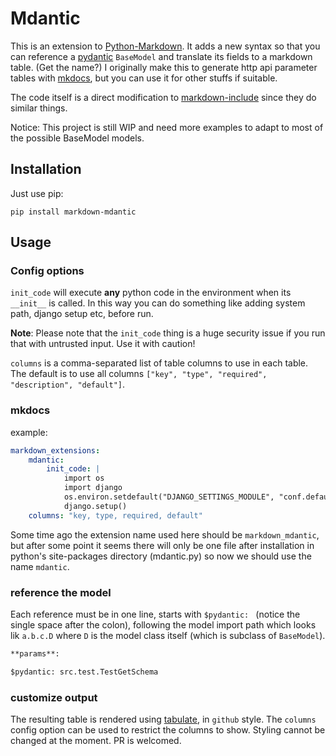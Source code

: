 # Mdantic

This is an extension to [Python-Markdown](https://python-markdown.github.io/). It adds a new syntax so that you can reference a [pydantic](https://pydantic-docs.helpmanual.io/) `BaseModel` and translate its fields to a markdown table. (Get the name?) I originally make this to generate http api parameter tables with [mkdocs](https://www.mkdocs.org/), but you can use it for other stuffs if suitable.

The code itself is a direct modification to [markdown-include](https://github.com/cmacmackin/markdown-include) since they do similar things.

Notice: This project is still WIP and need more examples to adapt to most of the possible BaseModel models.

## Installation

Just use pip:

```
pip install markdown-mdantic
```

## Usage

### Config options
`init_code` will execute **any** python code in the environment when its `__init__` is called.
In this way you can do something like adding system path, django setup etc,
before run.

**Note**: Please note that the `init_code` thing is a huge security issue if
you run that with untrusted input. Use it with caution!

`columns` is a comma-separated list of table columns to use in each table.
The default is to use all columns `["key", "type", "required", "description", "default"]`.


### mkdocs

example:

```yaml
markdown_extensions:
    mdantic:
        init_code: |
            import os
            import django
            os.environ.setdefault("DJANGO_SETTINGS_MODULE", "conf.default")
            django.setup()
    columns: "key, type, required, default"
```

Some time ago the extension name used here should be `markdown_mdantic`, but
after some point it seems there will only be one file after installation in
python's site-packages directory (mdantic.py) so now we should use the name
`mdantic`.

### reference the model

Each reference must be in one line, starts with `$pydantic: ` (notice the
single space after the colon), following the model import path which looks
lik `a.b.c.D` where `D` is the model class itself (which is subclass of `BaseModel`).

```markdown
**params**:

$pydantic: src.test.TestGetSchema

```

### customize output

The resulting table is rendered using [tabulate](https://pypi.org/project/tabulate/), in `github` style. The `columns` config option can be used to
restrict the columns to show. Styling cannot be changed at the moment. PR is welcomed.

